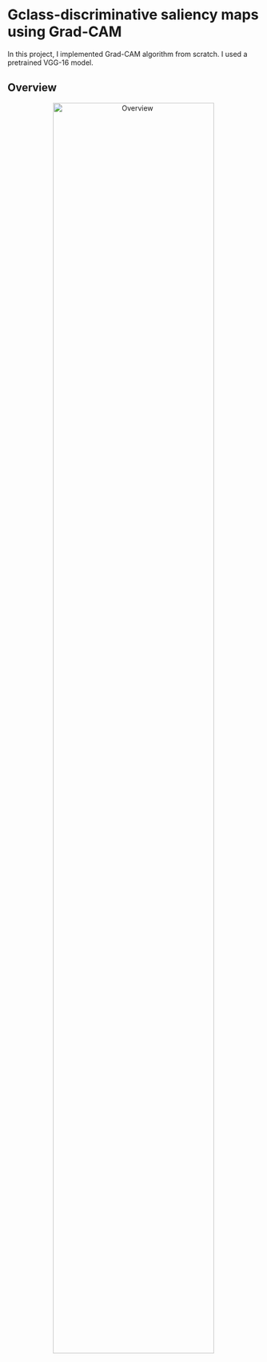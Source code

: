 # Gclass-discriminative saliency maps using Grad-CAM

In this project, I implemented Grad-CAM algorithm from scratch. I used a pretrained VGG-16 model.  

## Overview
 <p align="center">
       <img src="./img/gradcam_image.png" alt="Overview" width="80%">
      </p>

